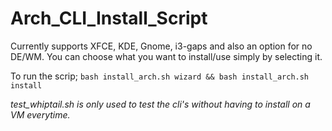 # Arch_CLI_Install_Script

Currently supports XFCE, KDE, Gnome, i3-gaps and also an option for no DE/WM.
You can choose what you want to install/use simply by selecting it.

To run the scrip;
`bash install_arch.sh wizard && bash install_arch.sh install`

*test_whiptail.sh is only used to test the cli's without having to install on a VM everytime.*
